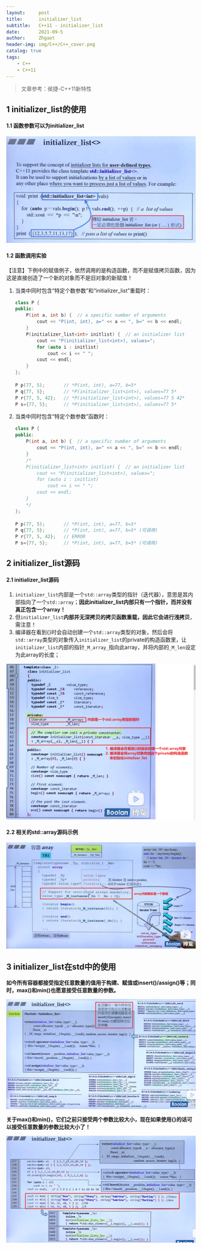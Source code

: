 ```yaml
---
layout:     post
title:      initializer_list
subtitle:   C++11 - initializer_list
date:       2021-09-5
author:     Zhgaot
header-img: img/C++/C++_cover.png
catalog: true
tags:
    - C++
    - C++11
---
```


> 文章参考：侯捷-C++11新特性

## 1 initializer_list<T>的使用

#### 1.1 函数参数可以为initializer_list

![](https://raw.githubusercontent.com/Zhgaot/Zhgaot.github.io/master/img/C++-C++11/initializer_list_0.png)

#### 1.2 函数调用实验

【注意】下例中的赋值例子，依然调用的是构造函数，而不是赋值拷贝函数，因为这是直接创造了一个新的对象而不是旧对象的新赋值！

1. 当类中同时包含“特定个数参数”和“initializer_list”重载时：

    ```cpp
    class P {
    public:
    	P(int a, int b) {  // a specific number of arguments
    		cout << "P(int, int), a=" << a << ", b=" << b << endl;
    	}
    	P(initializer_list<int> initlist) {  // an initializer list
    		cout << "P(initializer_list<int>), values=";
    		for (auto i : initlist)
    			cout << i << " ";
    		cout << endl;
    	}
    };

    P p(77, 5);       // *P(int, int), a=77, b=5*
    P q{77, 5};       // *P(initializer_list<int>), values=77 5*
    P r{77, 5, 42};   // *P(initializer_list<int>), values=77 5 42*
    P s={77, 5};      // *P(initializer_list<int>), values=77 5*
    ```

2. 当类中同时包含“特定个数参数”函数时：

    ```cpp
    class P {
    public:
    	P(int a, int b) {  // a specific number of arguments
    		cout << "P(int, int), a=" << a << ", b=" << b << endl;
    	}
    	/*
    	P(initializer_list<int> initlist) {  // an initializer list
    		cout << "P(initializer_list<int>), values=";
    		for (auto i : initlist)
    			cout << i << " ";
    		cout << endl;
    	}
    	*/
    };

    P p(77, 5);       // *P(int, int), a=77, b=5*
    P q{77, 5};       // *P(int, int), a=77, b=5* (可调用)
    P r{77, 5, 42};   // ERROR
    P s={77, 5};      // *P(int, int), a=77, b=5* (可调用)
    ```

## 2 initializer_list源码

#### 2.1 initializer_list源码

1. `initializer_list`内部是一个`std::array`类型的指针（迭代器），意思是其内部指向了一个`std::array`；**因此initializer_list内部只有一个指针，而并没有真正包含一个array！**
2. 但`initializer_list`**内部并无深拷贝的拷贝函数重载，因此它会进行浅拷贝**，需注意！
3. 编译器在看到{}时会自动创建一个`std::array`类型的对象，然后会将`std::array`类型的对象传入`initializer_list`的private的构造函数里，让`initializer_list`内部的指针`_M_array_`指向此array，并将内部的`_M_len`设定为此array的长度；

![](https://raw.githubusercontent.com/Zhgaot/Zhgaot.github.io/master/img/C++-C++11/initializer_list_1.png)

#### 2.2 相关的std::array源码示例

![](https://raw.githubusercontent.com/Zhgaot/Zhgaot.github.io/master/img/C++-C++11/initializer_list_2.png)

## 3 initializer_list在std中的使用

**如今所有容器都接受指定任意数量的值用于构建、赋值或insert()/assign()等；同时，max()和min()也愿意接受任意数量的参数。**

![](https://raw.githubusercontent.com/Zhgaot/Zhgaot.github.io/master/img/C++-C++11/initializer_list_3.png)

**关于max()和min()，它们之前只接受两个参数比较大小，现在如果使用{}的话可以接受任意数量的参数比较大小了！**

![](https://raw.githubusercontent.com/Zhgaot/Zhgaot.github.io/master/img/C++-C++11/initializer_list_4.png)
